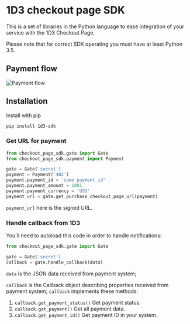 # 1D3 checkout page SDK

This is a set of libraries in the Python language to ease integration of your service
with the 1D3 Checkout Page.

Please note that for correct SDK operating you must have at least Python 3.5.  

## Payment flow

![Payment flow](flow.png)

## Installation

Install with pip
```bash
pip install 1d3-sdk
```

### Get URL for payment

```python
from checkout_page_sdk.gate import Gate
from checkout_page_sdk.payment import Payment

gate = Gate('secret')
payment = Payment('402')
payment.payment_id = 'some payment id'
payment.payment_amount = 1001
payment.payment_currency = 'USD'
payment_url = gate.get_purchase_checkout_page_url(payment)
``` 

`payment_url` here is the signed URL.

### Handle callback from 1D3

You'll need to autoload this code in order to handle notifications:

```python
from checkout_page_sdk.gate import Gate

gate = Gate('secret')
callback = gate.handle_callback(data)
```

`data` is the JSON data received from payment system;

`callback` is the Callback object describing properties received from payment system;
`callback` implements these methods: 
1. `callback.get_payment_status()`
    Get payment status.
2. `callback.get_payment()`
    Get all payment data.
3. `callback.get_payment_id()`
    Get payment ID in your system.
